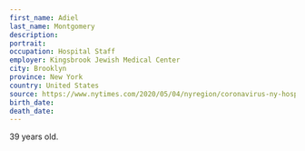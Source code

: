 ```yaml
---
first_name: Adiel
last_name: Montgomery
description: 
portrait: 
occupation: Hospital Staff
employer: Kingsbrook Jewish Medical Center
city: Brooklyn
province: New York
country: United States
source: https://www.nytimes.com/2020/05/04/nyregion/coronavirus-ny-hospital-workers.html
birth_date: 
death_date: 
---
```


39 years old.